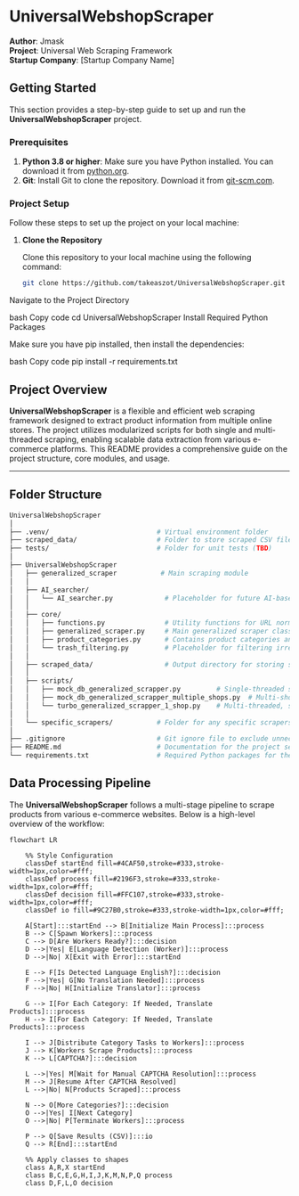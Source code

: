 # UniversalWebshopScraper

**Author**: Jmask  
**Project**: Universal Web Scraping Framework  
**Startup Company**: [Startup Company Name]

## Getting Started

This section provides a step-by-step guide to set up and run the **UniversalWebshopScraper** project.

### Prerequisites

1. **Python 3.8 or higher**: Make sure you have Python installed. You can download it from [python.org](https://www.python.org/downloads/).
2. **Git**: Install Git to clone the repository. Download it from [git-scm.com](https://git-scm.com/downloads).

### Project Setup

Follow these steps to set up the project on your local machine:

1. **Clone the Repository**

   Clone this repository to your local machine using the following command:

   ```bash
   git clone https://github.com/takeaszot/UniversalWebshopScraper.git
   ```
Navigate to the Project Directory

bash
Copy code
cd UniversalWebshopScraper
Install Required Python Packages

Make sure you have pip installed, then install the dependencies:

bash
Copy code
pip install -r requirements.txt


## Project Overview

**UniversalWebshopScraper** is a flexible and efficient web scraping framework designed to extract product information from multiple online stores. The project utilizes modularized scripts for both single and multi-threaded scraping, enabling scalable data extraction from various e-commerce platforms. This README provides a comprehensive guide on the project structure, core modules, and usage.

---

## Folder Structure

```bash
UniversalWebshopScraper
│
├── .venv/                           # Virtual environment folder
├── scraped_data/                    # Folder to store scraped CSV files organized by category/website
├── tests/                           # Folder for unit tests (TBD)
│
├── UniversalWebshopScraper
│   ├── generalized_scraper           # Main scraping module
│   │
│   ├── AI_searcher/
│   │   └── AI_searcher.py             # Placeholder for future AI-based keyword expansion
│   │
│   ├── core/
│   │   ├── functions.py               # Utility functions for URL normalization and other helpers
│   │   ├── generalized_scraper.py     # Main generalized scraper class and methods
│   │   ├── product_categories.py      # Contains product categories and keywords for searching
│   │   └── trash_filtering.py         # Placeholder for filtering irrelevant content from results
│   │
│   ├── scraped_data/                  # Output directory for storing scraped data organized by website
│   │
│   ├── scripts/
│   │   ├── mock_db_generalized_scrapper.py         # Single-threaded scraper for one shop
│   │   ├── mock_db_generalized_scrapper_multiple_shops.py  # Multi-shop, one thread per shop scraper
│   │   └── turbo_generalized_scrapper_1_shop.py    # Multi-threaded, single shop high-speed scraper
│   │
│   └── specific_scrapers/           # Folder for any specific scrapers not covered by the generalized scraper
│
├── .gitignore                       # Git ignore file to exclude unnecessary files
├── README.md                        # Documentation for the project setup, structure, and usage
└── requirements.txt                 # Required Python packages for the project
```


## Data Processing Pipeline

The **UniversalWebshopScraper** follows a multi-stage pipeline to scrape products from various e-commerce websites. Below is a high-level overview of the workflow:

```mermaid
flowchart LR

    %% Style Configuration
    classDef startEnd fill=#4CAF50,stroke=#333,stroke-width=1px,color=#fff;
    classDef process fill=#2196F3,stroke=#333,stroke-width=1px,color=#fff;
    classDef decision fill=#FFC107,stroke=#333,stroke-width=1px,color=#fff;
    classDef io fill=#9C27B0,stroke=#333,stroke-width=1px,color=#fff;

    A[Start]:::startEnd --> B[Initialize Main Process]:::process
    B --> C[Spawn Workers]:::process
    C --> D[Are Workers Ready?]:::decision
    D -->|Yes| E[Language Detection (Worker)]:::process
    D -->|No| X[Exit with Error]:::startEnd

    E --> F[Is Detected Language English?]:::decision
    F -->|Yes| G[No Translation Needed]:::process
    F -->|No| H[Initialize Translator]:::process

    G --> I[For Each Category: If Needed, Translate Products]:::process
    H --> I[For Each Category: If Needed, Translate Products]:::process

    I --> J[Distribute Category Tasks to Workers]:::process
    J --> K[Workers Scrape Products]:::process
    K --> L[CAPTCHA?]:::decision

    L -->|Yes| M[Wait for Manual CAPTCHA Resolution]:::process
    M --> J[Resume After CAPTCHA Resolved]
    L -->|No| N[Products Scraped]:::process

    N --> O[More Categories?]:::decision
    O -->|Yes| I[Next Category]
    O -->|No| P[Terminate Workers]:::process

    P --> Q[Save Results (CSV)]:::io
    Q --> R[End]:::startEnd

    %% Apply classes to shapes
    class A,R,X startEnd
    class B,C,E,G,H,I,J,K,M,N,P,Q process
    class D,F,L,O decision
